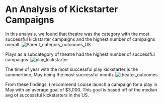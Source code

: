 # An Analysis of Kickstarter Campaigns
In this analysis, we found that theatre was the category with the most successful kickstarter campaigns and the highest number of campaigns overall.
![Parent_category_outcomes_US](Parent_category_outcomes_US.png)

Plays as a subcategory of theatre had the highest number of successful campaigns.
![play_kickstarter](play_kickstarter.png)

The time of year with the most successful play kickstarter is the summertime, May being the most successful month.
![theater_outcomes](kickstarter-analysis/theater_outcomes.png)

From these findings, I recommend Louise launch a campaign for a play in May with an average goal of $3,000. This goal is based off of the median avg of successful kickstarters in the US. 
